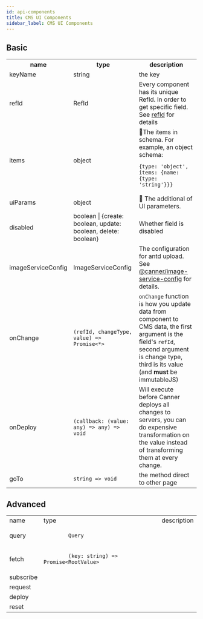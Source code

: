 ```yaml
---
id: api-components
title: CMS UI Components
sidebar_label: CMS UI Components
---
```


## Basic

<table>
  <tr>
    <th>name</th>
    <th>type</th>
    <th>description</th>
  </tr>
  <tr>
    <td>keyName</td>
    <td>string</td>
    <td>the key</td>
  </tr>
  <tr>
    <td>refId</td>
    <td>RefId</td>
    <td>Every component has its unique RefId. In order to get specific field. See <a href="concept-refid.html">refId</a> for details</td>
  </tr>
  <tr>
    <td>items</td>
    <td>object</td>
    <td>The items in schema. For example, an object schema:
      <pre><code>{type: 'object', items: {name: {type: 'string'}}}</code></pre>
    </td>
  </tr>
  <tr>
    <td>uiParams</td>
    <td>object</td>
    <td>
      The additional of UI parameters.
    </td>
  </tr>
  <tr>
    <td>disabled</td>
    <td>boolean | {create: boolean, update: boolean, delete: boolean}</td>
    <td>Whether field is disabled</td>
  </tr>
  <tr>
    <td>imageServiceConfig</td>
    <td>ImageServiceConfig</td>
    <td>The configuration for antd upload. See <a href="https://github.com/Canner/image-service-config">@canner/image-service-config</a> for details.</td>
  </tr>
  <tr>
    <td>onChange</td>
    <td><code>(refId, changeType, value) => Promise<*></code></td>
    <td><code>onChange</code> function is how you update data from component to CMS data, the first argument is the field's <code>refId</code>, second argument is change type, third is its value (and <b>must</b> be immutableJS)</td>
  </tr>
  <tr>
    <td>onDeploy</td>
    <td><code>(callback: (value: any) => any) => void</code></td>
    <td>
      Will execute before Canner deploys all changes to servers, you can do expensive transformation on the value instead of transforming them at every change.
    </td>
  </tr>
  <tr>
    <td>goTo</td>
    <td><code>string => void</code></td>
    <td>the method direct to other page</td>
  </tr>
</table>

## Advanced

<table>
  <tr>
    <td>name</td>
    <td>type</td>
    <td>description</td>
  </tr>
  <tr>
    <td>query</td>
    <td>
      <code>
        Query
      </code>
    </td>
    <td></td>
  </tr>
  <tr>
    <td>fetch</td>
    <td>
      <code>
        (key: string) => Promise&lt;RootValue>
      </code>
    </td>
    <td></td>
  </tr>
  <tr>
    <td>subscribe</td>
    <td></td>
    <td></td>
  </tr>
  <tr>
    <td>request</td>
    <td></td>
    <td></td>
  </tr>
  <tr>
    <td>deploy</td>
    <td></td>
    <td></td>
  </tr>
  <tr>
    <td>reset</td>
    <td></td>
    <td></td>
  </tr>
</table>
